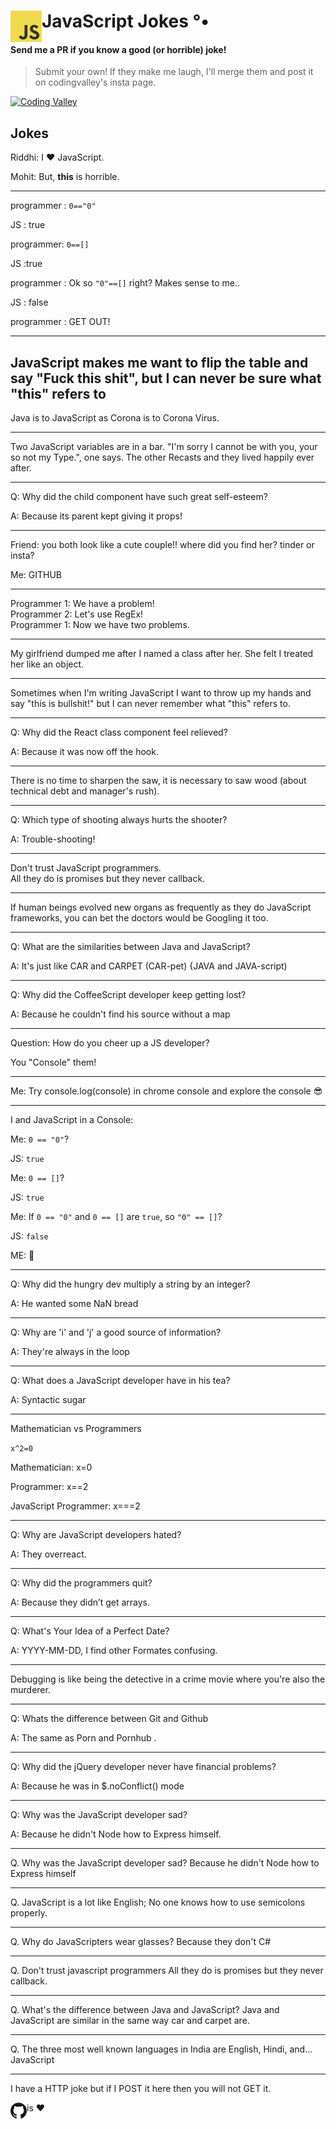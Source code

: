 # JavaScript Jokes °• <img align="left" alt="javascript" width="50px" src="https://raw.githubusercontent.com/github/explore/80688e429a7d4ef2fca1e82350fe8e3517d3494d/topics/javascript/javascript.png" />

#### Send me a PR if you know a good (or horrible) joke!

> Submit your own! If they make me laugh, I'll merge them and post it on codingvalley's insta page.

[![Coding Valley](https://img.shields.io/badge/-Coding_Valley-black)][website]

## Jokes

Riddhi: I :heart: JavaScript.

Mohit: But, **this** is horrible.

---

programmer : `0=="0"`

JS : true

programmer: `0==[]`

JS :true

programmer : Ok so `"0"==[]` right? Makes sense to me..

JS : false

programmer : GET OUT!

---
JavaScript makes me want to flip the table and say "Fuck this shit", but I can never be sure what "this" refers to
---

Java is to JavaScript as Corona is to Corona Virus.

---

Two JavaScript variables are in a bar.
"I'm sorry I cannot be with you, your so not my Type.", one says.
The other Recasts and they lived happily ever after.

---

Q: Why did the child component have such great self-esteem?

A: Because its parent kept giving it props!

---

Friend: you both look like a cute couple!! where did you find her? tinder or insta?

Me: GITHUB

---

Programmer 1: We have a problem!  
Programmer 2: Let's use RegEx!  
Programmer 1: Now we have two problems.

---

My girlfriend dumped me after I named a class after her. She felt I treated her like an object.

---

Sometimes when I'm writing JavaScript I want to throw up my hands and say "this is bullshit!" but I can never remember what "this" refers to.

---

Q: Why did the React class component feel relieved?

A: Because it was now off the hook.

---

There is no time to sharpen the saw, it is necessary to saw wood (about technical debt and manager's rush).

---

Q: Which type of shooting always hurts the shooter?

A: Trouble-shooting!

---

Don't trust JavaScript programmers.  
All they do is promises but they never callback.

---

If human beings evolved new organs as frequently as they do JavaScript frameworks, you can bet the doctors would be Googling it too.

---

Q: What are the similarities between Java and JavaScript?

A: It's just like CAR and CARPET (CAR-pet) {JAVA and JAVA-script)

---

Q: Why did the CoffeeScript developer keep getting lost?

A: Because he couldn't find his source without a map

---

Question: How do you cheer up a JS developer?

You "Console" them!

---

Me: Try console.log(console) in chrome console and explore the console 😎

---

I and JavaScript in a Console:

Me: `0 == "0"`?

JS: `true`

Me: `0 == []`?

JS: `true`

Me: If `0 == "0"` and `0 == []` are `true`, so `"0" == []`?

JS: `false`

ME: :cursing_face:

---

Q: Why did the hungry dev multiply a string by an integer?

A: He wanted some NaN bread

---

Q: Why are 'i' and 'j' a good source of information?

A: They're always in the loop

---

Q: What does a JavaScript developer have in his tea?

A: Syntactic sugar

---

Mathematician vs Programmers

`x^2=0`

Mathematician: x=0

Programmer: x==2

JavaScript Programmer: x===2

---

Q: Why are JavaScript developers hated?

A: They overreact.

---

Q: Why did the programmers quit?

A: Because they didn’t get arrays.

---

Q: What's Your Idea of a Perfect Date?

A: YYYY-MM-DD,
I find other Formates confusing.

---

Debugging is like being the detective in a
crime movie where you're also the murderer.

---

Q: Whats the difference between Git and Github

A: The same as Porn and Pornhub .

---

Q: Why did the jQuery developer never have financial problems?

A: Because he was in \$.noConflict() mode

---

Q: Why was the JavaScript developer sad?

A: Because he didn't Node how to Express himself.


---

Q. Why was the JavaScript developer sad?
   Because he didn't Node how to Express himself

---
 
Q. JavaScript is a lot like English;
  No one knows how to use semicolons properly.

---
 
Q. Why do JavaScripters wear glasses?
   Because they don't C#

---
 
Q. Don't trust javascript programmers
   All they do is promises but they never callback.

---

Q. What's the difference between Java and JavaScript?
   Java and JavaScript are similar in the same way car and carpet are.
 
 ---

Q. The three most well known languages in India are English, Hindi, and...
   JavaScript

---

I have a HTTP joke but if I POST it here then you will not GET it.

<img align="left" alt="GitHub" width="26px" src="https://raw.githubusercontent.com/github/explore/78df643247d429f6cc873026c0622819ad797942/topics/github/github.png" />is :heart:

[website]: https://www.instagram.com/coding_valley_/
